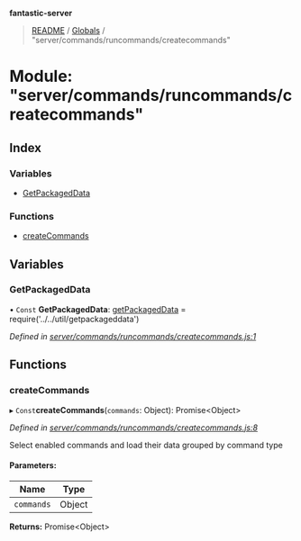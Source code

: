 **fantastic-server**

> [README](../README.md) / [Globals](../globals.md) / "server/commands/runcommands/createcommands"

# Module: "server/commands/runcommands/createcommands"

## Index

### Variables

* [GetPackagedData](_server_commands_runcommands_createcommands_.md#getpackageddata)

### Functions

* [createCommands](_server_commands_runcommands_createcommands_.md#createcommands)

## Variables

### GetPackagedData

• `Const` **GetPackagedData**: [getPackagedData](_server_util_getpackageddata_.md#getpackageddata) = require('../../util/getpackageddata')

*Defined in [server/commands/runcommands/createcommands.js:1](https://github.com/besimorhino/project-fantastic/blob/af5d0de/server/commands/runcommands/createcommands.js#L1)*

## Functions

### createCommands

▸ `Const`**createCommands**(`commands`: Object): Promise\<Object>

*Defined in [server/commands/runcommands/createcommands.js:8](https://github.com/besimorhino/project-fantastic/blob/af5d0de/server/commands/runcommands/createcommands.js#L8)*

Select enabled commands and load their data grouped by command type

#### Parameters:

Name | Type |
------ | ------ |
`commands` | Object |

**Returns:** Promise\<Object>
